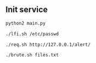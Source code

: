 
## Init service
```bash
python2 main.py
```

```bash
./lfi.sh /etc/passwd
```

```bash
./req.sh http://127.0.0.1/alert/
```

```bash
./brute.sh files.txt
```